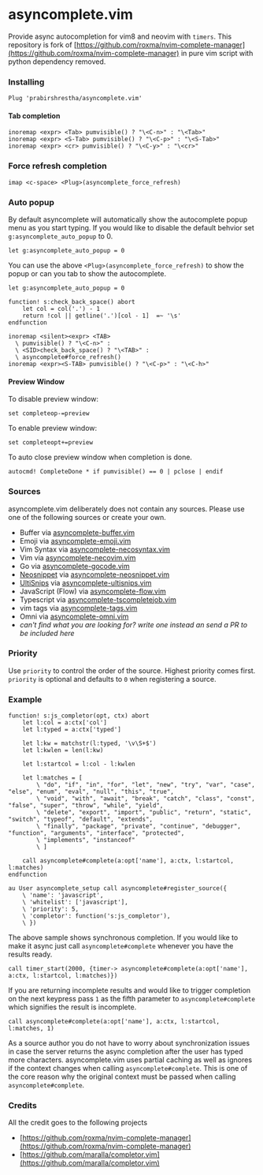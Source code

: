 asyncomplete.vim
================

Provide async autocompletion for vim8 and neovim with `timers`.
This repository is fork of [https://github.com/roxma/nvim-complete-manager](https://github.com/roxma/nvim-complete-manager)
in pure vim script with python dependency removed.

### Installing

```viml
Plug 'prabirshrestha/asyncomplete.vim'
```

#### Tab completion

```vim
inoremap <expr> <Tab> pumvisible() ? "\<C-n>" : "\<Tab>"
inoremap <expr> <S-Tab> pumvisible() ? "\<C-p>" : "\<S-Tab>"
inoremap <expr> <cr> pumvisible() ? "\<C-y>" : "\<cr>"
```

### Force refresh completion

```vim
imap <c-space> <Plug>(asyncomplete_force_refresh)
```

### Auto popup
By default asyncomplete will automatically show the autocomplete popup menu as you start typing.
If you would like to disable the default behvior set `g:asyncomplete_auto_popup` to 0.

```vim
let g:asyncomplete_auto_popup = 0
```

You can use the above `<Plug>(asyncomplete_force_refresh)` to show the popup
or can you tab to show the autocomplete.

```vim
let g:asyncomplete_auto_popup = 0

function! s:check_back_space() abort
    let col = col('.') - 1
    return !col || getline('.')[col - 1]  =~ '\s'
endfunction

inoremap <silent><expr> <TAB>
  \ pumvisible() ? "\<C-n>" :
  \ <SID>check_back_space() ? "\<TAB>" :
  \ asyncomplete#force_refresh()
inoremap <expr><S-TAB> pumvisible() ? "\<C-p>" : "\<C-h>"
```

#### Preview Window

To disable preview window:

```vim
set completeop-=preview
```

To enable preview window:

```vim
set completeopt+=preview
```

To auto close preview window when completion is done.

```vim
autocmd! CompleteDone * if pumvisible() == 0 | pclose | endif
```

### Sources

asyncomplete.vim deliberately does not contain any sources. Please use one of the following sources or create your own.

* Buffer via [asyncomplete-buffer.vim](https://github.com/prabirshrestha/asyncomplete-buffer.vim)
* Emoji via [asyncomplete-emoji.vim](https://github.com/prabirshrestha/asyncomplete-emoji.vim)
* Vim Syntax via [asyncomplete-necosyntax.vim](https://github.com/prabirshrestha/asyncomplete-necosyntax.vim)
* Vim via [asyncomplete-necovim.vim](https://github.com/prabirshrestha/asyncomplete-necovim.vim)
* Go via [asyncomplete-gocode.vim](https://github.com/prabirshrestha/asyncomplete-gocode.vim)
* [Neosnippet](https://github.com/Shougo/neosnippet.vim) via [asyncomplete-neosnippet.vim](https://github.com/prabirshrestha/asyncomplete-neosnippet.vim)
* [UltiSnips](https://github.com/SirVer/ultisnips) via [asyncomplete-ultisnips.vim](https://github.com/prabirshrestha/asyncomplete-ultisnips.vim)
* JavaScript (Flow) via [asyncomplete-flow.vim](https://github.com/prabirshrestha/asyncomplete-flow.vim)
* Typescript via [asyncomplete-tscompletejob.vim](https://github.com/prabirshrestha/asyncomplete-tscompletejob.vim)
* vim tags via [asyncomplete-tags.vim](https://github.com/prabirshrestha/asyncomplete-tags.vim)
* Omni via [asyncomplete-omni.vim](https://github.com/yami-beta/asyncomplete-omni.vim)
* *can't find what you are looking for? write one instead an send a PR to be included here*

### Priority

Use `priority` to control the order of the source. Highest priority comes first. `priority` is optional and defaults to `0` when registering a source.

### Example

```vim
function! s:js_completor(opt, ctx) abort
    let l:col = a:ctx['col']
    let l:typed = a:ctx['typed']

    let l:kw = matchstr(l:typed, '\v\S+$')
    let l:kwlen = len(l:kw)

    let l:startcol = l:col - l:kwlen

    let l:matches = [
        \ "do", "if", "in", "for", "let", "new", "try", "var", "case", "else", "enum", "eval", "null", "this", "true",
        \ "void", "with", "await", "break", "catch", "class", "const", "false", "super", "throw", "while", "yield",
        \ "delete", "export", "import", "public", "return", "static", "switch", "typeof", "default", "extends",
        \ "finally", "package", "private", "continue", "debugger", "function", "arguments", "interface", "protected",
        \ "implements", "instanceof"
        \ ]

    call asyncomplete#complete(a:opt['name'], a:ctx, l:startcol, l:matches)
endfunction

au User asyncomplete_setup call asyncomplete#register_source({
    \ 'name': 'javascript',
    \ 'whitelist': ['javascript'],
    \ 'priority': 5,
    \ 'completor': function('s:js_completor'),
    \ })
```

The above sample shows synchronous completion. If you would like to make it async just call `asyncomplete#complete` whenever you have the results ready.

```vim
call timer_start(2000, {timer-> asyncomplete#complete(a:opt['name'], a:ctx, l:startcol, l:matches)})
```

If you are returning incomplete results and would like to trigger completion on the next keypress pass `1` as the fifth parameter to `asyncomplete#complete`
which signifies the result is incomplete.

```vim
call asyncomplete#complete(a:opt['name'], a:ctx, l:startcol, l:matches, 1)
```

As a source author you do not have to worry about synchronization issues in case the server returns the async completion after the user has typed more
characters. asyncomplete.vim uses partial caching as well as ignores if the context changes when calling `asyncomplete#complete`.
This is one of the core reason why the original context must be passed when calling `asyncomplete#complete`.

### Credits
All the credit goes to the following projects
* [https://github.com/roxma/nvim-complete-manager](https://github.com/roxma/nvim-complete-manager)
* [https://github.com/maralla/completor.vim](https://github.com/maralla/completor.vim)
